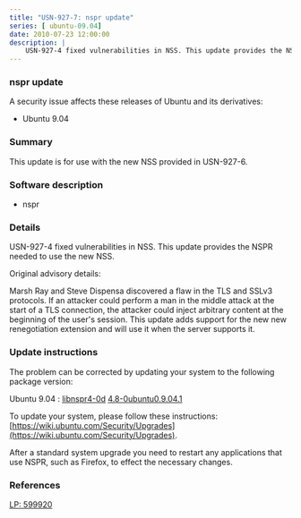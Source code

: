 ```yaml
---
title: "USN-927-7: nspr update"
series: [ ubuntu-09.04]
date: 2010-07-23 12:00:00
description: |
    USN-927-4 fixed vulnerabilities in NSS. This update provides the NSPR needed to use the new NSS.
--- 
```

 
### nspr update

A security issue affects these releases of Ubuntu and its derivatives:

* Ubuntu 9.04

### Summary

This update is for use with the new NSS provided in USN-927-6. 

### Software description

* nspr 

### Details

USN-927-4 fixed vulnerabilities in NSS. This update provides the NSPR needed to use the new NSS.

Original advisory details:

 Marsh Ray and Steve Dispensa discovered a flaw in the TLS and SSLv3 protocols. If an attacker could perform a man in the middle attack at the start of a TLS connection, the attacker could inject arbitrary content at the beginning of the user&#39;s session. This update adds support for the new new renegotiation extension and will use it when the server supports it. 

### Update instructions

The problem can be corrected by updating your system to the following package version:

Ubuntu 9.04
 : [libnspr4-0d](https://launchpad.net/ubuntu/+source/nspr) <span> [4.8-0ubuntu0.9.04.1](https://launchpad.net/ubuntu/+source/nspr/4.8-0ubuntu0.9.04.1) </span> 

To update your system, please follow these instructions: [https://wiki.ubuntu.com/Security/Upgrades](https://wiki.ubuntu.com/Security/Upgrades).

After a standard system upgrade you need to restart any applications that use NSPR, such as Firefox, to effect the necessary changes. 

### References

 [LP: 599920](https://launchpad.net/bugs/599920)
 
